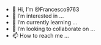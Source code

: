 - 👋 Hi, I’m @Francesco9763
- 👀 I’m interested in ...
- 🌱 I’m currently learning ...
- 💞️ I’m looking to collaborate on ...
- 📫 How to reach me ...

<!---
Francesco9763/Francesco9763 is a ✨ special ✨ repository because its `README.md` (this file) appears on your GitHub profile.
You can click the Preview link to take a look at your changes.
--->
